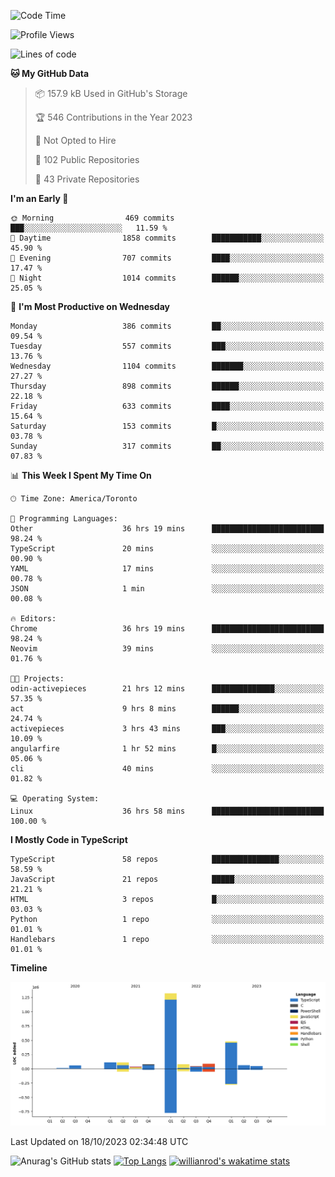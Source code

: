 <!--START_SECTION:waka-->
![Code Time](http://img.shields.io/badge/Code%20Time-765%20hrs-blue)

![Profile Views](http://img.shields.io/badge/Profile%20Views-0-blue)

![Lines of code](https://img.shields.io/badge/From%20Hello%20World%20I%27ve%20Written-2.5%20million%20lines%20of%20code-blue)

**🐱 My GitHub Data** 

> 📦 157.9 kB Used in GitHub's Storage 
 > 
> 🏆 546 Contributions in the Year 2023
 > 
> 🚫 Not Opted to Hire
 > 
> 📜 102 Public Repositories 
 > 
> 🔑 43 Private Repositories 
 > 
**I'm an Early 🐤** 

```text
🌞 Morning                469 commits         ███░░░░░░░░░░░░░░░░░░░░░░   11.59 % 
🌆 Daytime                1858 commits        ███████████░░░░░░░░░░░░░░   45.90 % 
🌃 Evening                707 commits         ████░░░░░░░░░░░░░░░░░░░░░   17.47 % 
🌙 Night                  1014 commits        ██████░░░░░░░░░░░░░░░░░░░   25.05 % 
```
📅 **I'm Most Productive on Wednesday** 

```text
Monday                   386 commits         ██░░░░░░░░░░░░░░░░░░░░░░░   09.54 % 
Tuesday                  557 commits         ███░░░░░░░░░░░░░░░░░░░░░░   13.76 % 
Wednesday                1104 commits        ███████░░░░░░░░░░░░░░░░░░   27.27 % 
Thursday                 898 commits         ██████░░░░░░░░░░░░░░░░░░░   22.18 % 
Friday                   633 commits         ████░░░░░░░░░░░░░░░░░░░░░   15.64 % 
Saturday                 153 commits         █░░░░░░░░░░░░░░░░░░░░░░░░   03.78 % 
Sunday                   317 commits         ██░░░░░░░░░░░░░░░░░░░░░░░   07.83 % 
```


📊 **This Week I Spent My Time On** 

```text
🕑︎ Time Zone: America/Toronto

💬 Programming Languages: 
Other                    36 hrs 19 mins      █████████████████████████   98.24 % 
TypeScript               20 mins             ░░░░░░░░░░░░░░░░░░░░░░░░░   00.90 % 
YAML                     17 mins             ░░░░░░░░░░░░░░░░░░░░░░░░░   00.78 % 
JSON                     1 min               ░░░░░░░░░░░░░░░░░░░░░░░░░   00.08 % 

🔥 Editors: 
Chrome                   36 hrs 19 mins      █████████████████████████   98.24 % 
Neovim                   39 mins             ░░░░░░░░░░░░░░░░░░░░░░░░░   01.76 % 

🐱‍💻 Projects: 
odin-activepieces        21 hrs 12 mins      ██████████████░░░░░░░░░░░   57.35 % 
act                      9 hrs 8 mins        ██████░░░░░░░░░░░░░░░░░░░   24.74 % 
activepieces             3 hrs 43 mins       ███░░░░░░░░░░░░░░░░░░░░░░   10.09 % 
angularfire              1 hr 52 mins        █░░░░░░░░░░░░░░░░░░░░░░░░   05.06 % 
cli                      40 mins             ░░░░░░░░░░░░░░░░░░░░░░░░░   01.82 % 

💻 Operating System: 
Linux                    36 hrs 58 mins      █████████████████████████   100.00 % 
```

**I Mostly Code in TypeScript** 

```text
TypeScript               58 repos            ███████████████░░░░░░░░░░   58.59 % 
JavaScript               21 repos            █████░░░░░░░░░░░░░░░░░░░░   21.21 % 
HTML                     3 repos             █░░░░░░░░░░░░░░░░░░░░░░░░   03.03 % 
Python                   1 repo              ░░░░░░░░░░░░░░░░░░░░░░░░░   01.01 % 
Handlebars               1 repo              ░░░░░░░░░░░░░░░░░░░░░░░░░   01.01 % 
```



**Timeline**

![Lines of Code chart](https://raw.githubusercontent.com/wise-introvert/wise-introvert/master/assets/bar_graph.png)


 Last Updated on 18/10/2023 02:34:48 UTC
<!--END_SECTION:waka-->

![Anurag's GitHub stats](https://github-readme-stats.vercel.app/api?username=wise-introvert&count_private=true&show_icons=true)
[![Top Langs](https://github-readme-stats.vercel.app/api/top-langs/?username=wise-introvert&langs_count=10)](https://github.com/anuraghazra/github-readme-stats)
[![willianrod's wakatime stats](https://github-readme-stats.vercel.app/api/wakatime?username=wiseintrovert)](https://github.com/anuraghazra/github-readme-stats)
